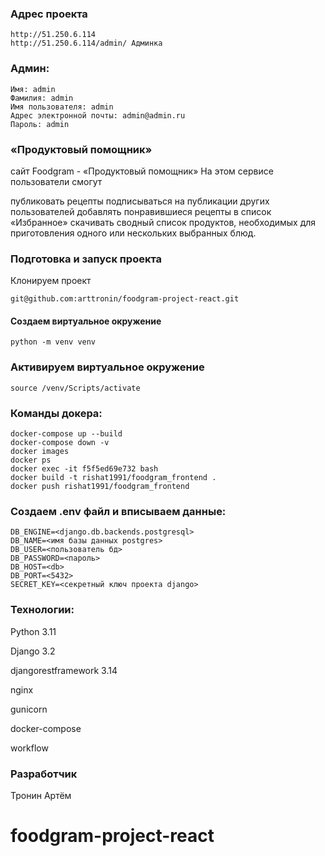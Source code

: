 ### Адрес проекта
```
http://51.250.6.114 
http://51.250.6.114/admin/ Админка
```

### Админ:
```
Имя: admin
Фамилия: admin
Имя пользователя: admin
Адрес электронной почты: admin@admin.ru
Пароль: admin
```

### «Продуктовый помощник»

сайт Foodgram - «Продуктовый помощник»
На этом сервисе пользователи смогут

публиковать рецепты
подписываться на публикации других пользователей
добавлять понравившиеся рецепты в список «Избранное»
скачивать сводный список продуктов, необходимых для приготовления одного или нескольких выбранных блюд.

### Подготовка и запуск проекта
Клонируем проект 
```
git@github.com:arttronin/foodgram-project-react.git
```
#### Создаем виртуальное окружение
```
python -m venv venv 
```
### Активируем виртуальное окружение
```
source /venv/Scripts/activate 
```
### Команды докера:
```
docker-compose up --build
docker-compose down -v
docker images
docker ps
docker exec -it f5f5ed69e732 bash
docker build -t rishat1991/foodgram_frontend .
docker push rishat1991/foodgram_frontend
```
### Cоздаем .env файл и вписываем данные:
```
DB_ENGINE=<django.db.backends.postgresql>
DB_NAME=<имя базы данных postgres>
DB_USER=<пользователь бд>
DB_PASSWORD=<пароль>
DB_HOST=<db>
DB_PORT=<5432>
SECRET_KEY=<секретный ключ проекта django>
```

### Технологии:
Python 3.11

Django 3.2

djangorestframework 3.14

nginx

gunicorn

docker-compose

workflow
### Разработчик 
Тронин Артём
# foodgram-project-react
